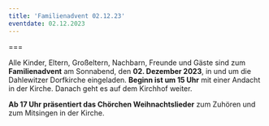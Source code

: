 ```yaml
---
title: 'Familienadvent 02.12.23'
eventdate: 02.12.2023
---
```


===

Alle Kinder, Eltern, Großeltern, Nachbarn, Freunde und Gäste sind zum **Familienadvent** am Sonnabend, den **02. Dezember 2023**, in und um die Dahlewitzer Dorfkirche eingeladen.
**Beginn ist um 15 Uhr** mit einer Andacht in der Kirche. Danach geht es auf dem Kirchhof weiter. 

**Ab 17 Uhr präsentiert das Chörchen Weihnachtslieder** zum Zuhören und zum Mitsingen in der Kirche.